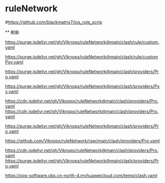 # ruleNetwork

#https://github.com/blackmatrix7/ios_rule_scrip


** 刷新

https://purge.jsdelivr.net/gh/Viknopx/ruleNetwork@main/clash/rule/custom.yaml

https://purge.jsdelivr.net/gh/Viknopx/ruleNetwork@main/clash/rule/customPxy.yaml

https://purge.jsdelivr.net/gh/Viknopx/ruleNetwork@main/clash/providers/Pro.yaml

https://purge.jsdelivr.net/gh/Viknopx/ruleNetwork@main/clash/providers/Pxy.yaml


  https://cdn.jsdelivr.net/gh/Viknopx/ruleNetwork@main/clash/providers/Pro.yaml
  https://cdn.jsdelivr.net/gh/Viknopx/ruleNetwork@main/clash/providers/Pro.yaml

https://purge.jsdelivr.net/gh/Viknopx/ruleNetwork@main/clash/providers/Pro.yaml

https://github.com/Viknopx/ruleNetwork/raw/main/clash/providers/Pro.yaml

https://cdn.jsdelivr.net/gh/Viknopx/ruleNetwork@main/clash/providers/Pro.yaml
https://purge.jsdelivr.net/gh/Viknopx/ruleNetwork@main/clash/providers/Pro.yaml

https://ops-software.obs.cn-north-4.myhuaweicloud.com/temp/clash.yaml